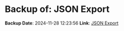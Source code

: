 # Backup of: JSON Export

**Backup Date**: 2024-11-28 12:23:56
**Link**: [JSON Export](https://przemienniki.eu/eksport-danych/json/)

